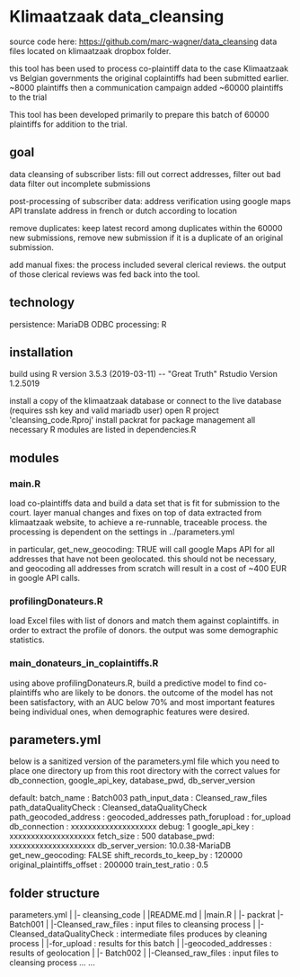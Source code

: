 # Klimaatzaak data_cleansing

source code here: https://github.com/marc-wagner/data_cleansing
data files located on klimaatzaak dropbox folder.

this tool has been used to process co-plaintiff data to the case Klimaatzaak vs Belgian governments
the original coplaintiffs had been submitted earlier. ~8000 plaintiffs
then a communication campaign added ~60000 plaintiffs to the trial

This tool has been developed primarily to prepare this batch of 60000 plaintiffs for addition to the trial.

## goal
data cleansing of subscriber lists: 
  fill out correct addresses, 
  filter out bad data
  filter out incomplete submissions
  
post-processing of subscriber data:
  address verification using google maps API
  translate address in french or dutch according to location

remove duplicates:
  keep latest record among duplicates within the 60000 new submissions, 
  remove new submission if it is a duplicate of an original submission.

add manual fixes:
  the process included several clerical reviews. 
  the output of those clerical reviews was fed back into the tool.

## technology
persistence: MariaDB ODBC
processing: R

## installation
build using 
R version 3.5.3 (2019-03-11) -- "Great Truth" 
Rstudio Version 1.2.5019

install a copy of the klimaatzaak database 
or connect to the live database (requires ssh key and valid mariadb user)
open R project 'cleansing_code.Rproj'
install packrat for package management
all necessary R modules are listed in dependencies.R

## modules
### main.R
load co-plaintiffs data and build a data set that is fit for submission to the court.
layer manual changes and fixes on top of data extracted from klimaatzaak website,
to achieve a re-runnable, traceable process.
the processing is dependent on the settings in ../parameters.yml

in particular, get_new_geocoding: TRUE
will call google Maps API for all addresses that have not been geolocated.
this should not be necessary, and geocoding all addresses from scratch
will result in a cost of ~400 EUR in google API calls.

### profilingDonateurs.R
load Excel files with list of donors and match them against coplaintiffs.
in order to extract the profile of donors. the output was some demographic statistics.

### main_donateurs_in_coplaintiffs.R
using above profilingDonateurs.R, build a predictive model to find 
co-plaintiffs who are likely to be donors.
the outcome of the model has not been satisfactory, with an AUC below 70% and 
most important features being individual ones, when demographic features were desired.

## parameters.yml 
below is a sanitized version of the parameters.yml file
which you need to place one directory up from this root directory
with the correct values for db_connection, google_api_key, database_pwd, db_server_version

default:
  batch_name : Batch003
  path_input_data : Cleansed_raw_files
  path_dataQualityCheck : Cleansed_dataQualityCheck
  path_geocoded_address : geocoded_addresses
  path_forupload : for_upload
  db_connection : xxxxxxxxxxxxxxxxxxxx
  debug: 1
  google_api_key : xxxxxxxxxxxxxxxxxxxx
  fetch_size : 500
  database_pwd: xxxxxxxxxxxxxxxxxxxx
  db_server_version: 10.0.38-MariaDB
  get_new_geocoding: FALSE
  shift_records_to_keep_by : 120000
  original_plaintiffs_offset : 200000
  train_test_ratio : 0.5

## folder structure

 parameters.yml
|
|- cleansing_code
|                |README.md
|                |main.R
|                |- packrat
|- Batch001
|          |-Cleansed_raw_files         : input files to cleansing process
|          |-Cleansed_dataQualityCheck  : intermediate files produces by cleaning process
|          |-for_upload                 : results for this batch
|          |-geocoded_addresses         : results of geolocation
|
|- Batch002
|          |-Cleansed_raw_files         : input files to cleansing process
...          ...

